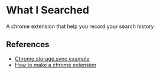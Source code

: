 # What I Searched
A chrome extension that help you record your search history

## References

- [Chrome.storage.sync example](https://gist.github.com/IzumiSy/765cfd6dc02c79de875e)
- [How to make a chrome extension](https://robots.thoughtbot.com/how-to-make-a-chrome-extension)
